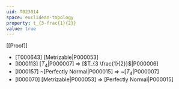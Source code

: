 ```yaml
---
uid: T023014
space: euclidean-topology
property: t_{3-frac{1}{2}}
value: true
---
```

[[Proof]]

* [T000643] [Metrizable|P000053]
* [I000113] [$T_4$|P000007] => [$T_{3 \frac{1}{2}}$|P000006]
* [I000157] ~[Perfectly Normal|P000015] => ~[$T_4$|P000007]
* [I000070] [Metrizable|P000053] => [Perfectly Normal|P000015]

